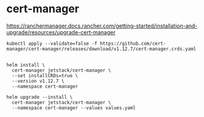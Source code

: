 # cert-manager

https://ranchermanager.docs.rancher.com/getting-started/installation-and-upgrade/resources/upgrade-cert-manager


```
kubectl apply --validate=false -f https://github.com/cert-manager/cert-manager/releases/download/v1.12.7/cert-manager.crds.yaml


helm install \
  cert-manager jetstack/cert-manager \
  --set installCRDs=true \
  --version v1.12.7 \
  --namespace cert-manager
```

```
helm upgrade --install \
  cert-manager jetstack/cert-manager \
  --namespace cert-manager --values values.yaml
```